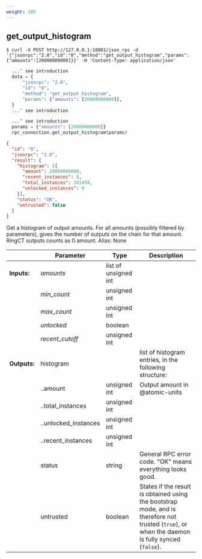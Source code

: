 ```yaml
---
weight: 205
---
```


## **get_output_histogram**


```shell
$ curl -X POST http://127.0.0.1:18081/json_rpc -d '{"jsonrpc":"2.0","id":"0","method":"get_output_histogram","params":{"amounts":[20000000000]}}' -H 'Content-Type: application/json'
```
```python
  ...^ see introduction
  data = {
      "jsonrpc": "2.0",
      "id": "0",
      "method": "get_output_histogram",
      "params": {"amounts": [20000000000]},
  }
  ...^ see introduction
```
```py
  ...^ see introduction
  params = {"amounts": [20000000000]}
  rpc_connection.get_output_histogram(params)
```
```json
{
  "id": "0",
  "jsonrpc": "2.0",
  "result": {
    "histogram": [{
      "amount": 20000000000,
      "recent_instances": 0,
      "total_instances": 381458,
      "unlocked_instances": 0
    }],
    "status": "OK",
    "untrusted": false
  }
}
```
Get a histogram of output amounts. For all amounts (possibly filtered by parameters), gives the number of outputs on the chain for that amount.
RingCT outputs counts as 0 amount.
Alias: None

|             | Parameter            | Type                 | Description
| ---         | ---                  | ---                  | ---
|**Inputs:**  | *amounts*            | list of unsigned int |
|             | *min_count*          | unsigned int         |
|             | *max_count*          | unsigned int         |
|             | *unlocked*           | boolean              |
|             | *recent_cutoff*      | unsigned int         |
|**Outputs:** | histogram            |                      |list of histogram entries, in the following structure:
|             | ..amount             | unsigned int         | Output amount in @atomic-units
|             | ..total_instances    | unsigned int         |
|             | ..unlocked_instances | unsigned int         |
|             | ..recent_instances   | unsigned int         |
|             | status               | string               | General RPC error code. "OK" means everything looks good.
|             | untrusted            | boolean              | States if the result is obtained using the bootstrap mode, and is therefore not trusted (`true`), or when the daemon is fully synced (`false`).
